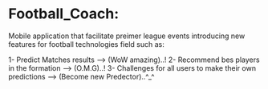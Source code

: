 # Football_Coach:

Mobile application that facilitate preimer league events introducing new features for football technologies field such as:

1- Predict Matches results  -->  (WoW amazing)..!
2- Recommend bes players in the formation --> (O.M.G)..!
3- Challenges for all users to make their own predictions --> (Become new Predector)..^_^

